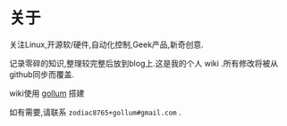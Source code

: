 # 关于

关注Linux,开源软/硬件,自动化控制,Geek产品,新奇创意.

记录零碎的知识,整理较完整后放到blog上.这是我的个人 wiki .所有修改将被从github同步而覆盖.

wiki使用 [gollum](https://github.com/gollum/gollum) 搭建

如有需要,请联系 `zodiac8765+gollum#gmail.com` .